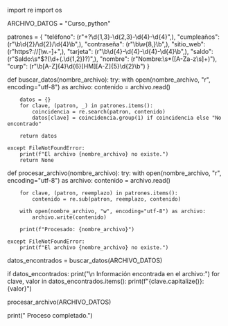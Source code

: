 import re
import os

ARCHIVO_DATOS = "Curso_python"

patrones = {
    "teléfono": (r"\+?\d{1,3}-\d{2,3}-\d{4}-\d{4}",),
    "cumpleaños": (r"\b\d{2}/\d{2}/\d{4}\b",),
    "contraseña": (r"\b\w{8,}\b",),
    "sitio_web": (r"https?://[\w.-]+",),
    "tarjeta": (r"\b\d{4}-\d{4}-\d{4}-\d{4}\b",),
    "saldo": (r"Saldo:\s*\$?(\d+(\.\d{1,2})?)",),
    "nombre": (r"Nombre:\s*([A-Za-z\s]+)"),
    "curp": (r"\b[A-Z]{4}\d{6}[HM][A-Z]{5}\d{2}\b")
    }

def buscar_datos(nombre_archivo):
    try:
        with open(nombre_archivo, "r", encoding="utf-8") as archivo:
            contenido = archivo.read()
        
        datos = {}
        for clave, (patron, _) in patrones.items():
            coincidencia = re.search(patron, contenido)
            datos[clave] = coincidencia.group(1) if coincidencia else "No encontrado"
        
        return datos
    
    except FileNotFoundError:
        print(f"El archivo {nombre_archivo} no existe.")
        return None


def procesar_archivo(nombre_archivo):
    try:
        with open(nombre_archivo, "r", encoding="utf-8") as archivo:
            contenido = archivo.read()
        
        for clave, (patron, reemplazo) in patrones.items():
            contenido = re.sub(patron, reemplazo, contenido)

        with open(nombre_archivo, "w", encoding="utf-8") as archivo:
            archivo.write(contenido)

        print(f"Procesado: {nombre_archivo}")

    except FileNotFoundError:
        print(f"El archivo {nombre_archivo} no existe.")

datos_encontrados = buscar_datos(ARCHIVO_DATOS)

if datos_encontrados:
    print("\n Información encontrada en el archivo:")
    for clave, valor in datos_encontrados.items():
        print(f"{clave.capitalize()}: {valor}")

procesar_archivo(ARCHIVO_DATOS)

print(" Proceso completado.")
